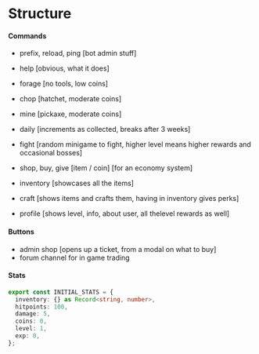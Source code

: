 # Structure

#### Commands

- prefix, reload, ping [bot admin stuff]
- help [obvious, what it does]

- forage [no tools, low coins]
- chop [hatchet, moderate coins]
- mine [pickaxe, moderate coins]
- daily [increments as collected, breaks after 3 weeks]

- fight [random minigame to fight, higher level means higher rewards and occasional bosses]
- shop, buy, give [item / coin] [for an economy system]
- inventory [showcases all the items]
- craft [shows items and crafts them, having in inventory gives perks]

- profile [shows level, info, about user, all thelevel rewards as well]

#### Buttons

- admin shop [opens up a ticket, from a modal on what to buy]
- forum channel for in game trading

#### Stats

```ts
export const INITIAL_STATS = {
  inventory: {} as Record<string, number>,
  hitpoints: 100,
  damage: 5,
  coins: 0,
  level: 1,
  exp: 0,
};
```
